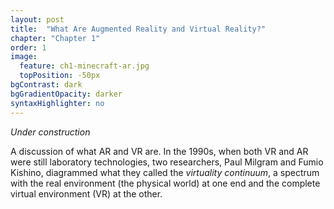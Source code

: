 ```yaml
---
layout: post
title:  "What Are Augmented Reality and Virtual Reality?"
chapter: "Chapter 1"
order: 1
image:
  feature: ch1-minecraft-ar.jpg
  topPosition: -50px
bgContrast: dark
bgGradientOpacity: darker
syntaxHighlighter: no
---
```


_Under construction_

A discussion of what AR and VR are. In the 1990s, when both VR and AR were still laboratory technologies, two researchers, Paul Milgram and Fumio Kishino, diagrammed what they called the <i>virtuality continuum</i>, a spectrum with the real environment (the physical world) at one end and the complete virtual environment (VR) at the other.